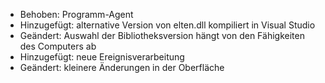 - Behoben: Programm-Agent
- Hinzugefügt: alternative Version von elten.dll kompiliert in Visual Studio
- Geändert: Auswahl der Bibliotheksversion hängt von den Fähigkeiten des Computers ab
- Hinzugefügt: neue Ereignisverarbeitung
- Geändert: kleinere Änderungen in der Oberfläche